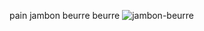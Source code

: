 pain
jambon
beurre
beurre
![jambon-beurre](https://www.196flavors.com/wp-content/uploads/2021/01/jambon-beurre-2.jpg)